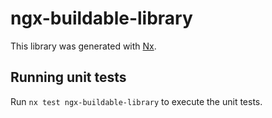# ngx-buildable-library

This library was generated with [Nx](https://nx.dev).

## Running unit tests

Run `nx test ngx-buildable-library` to execute the unit tests.
